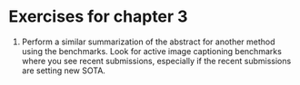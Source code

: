 # Exercises for chapter 3
1. Perform a similar summarization of the abstract for another method using the benchmarks. Look for active image captioning benchmarks where you see recent submissions, especially if the recent submissions are setting new SOTA.
